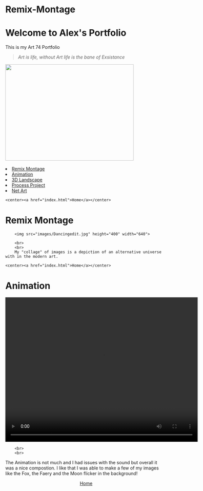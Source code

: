 # Remix-Montage

<html>
<head>
<!---this is the bare bones of an html doc!--->

<title>My Portfolio</title>
</head> 
<body>
	<h1>Welcome to Alex's Portfolio</h1>
		<p>This is my Art 74 Portfolio</p>
			<blockquote><p> <i>Art is life, without Art life is the bane of Exsistance</i></p></blockquote>
<link href="https://fonts.googleapis.com/css?family=Roboto+Condensed" rel="stylesheet"> 

<img src="https://fthmb.tqn.com/2CiezdITtHDfmwQnSV2fUzzaOaQ=/960x0/filters:no_upscale()/KittenTeeth79252985-56a9c2983df78cf772aa4e55.jpg" height="300" width="400"/>
<br>
<br>
<u1>
	<li><a href="remix_montage.html">Remix Montage</a>
	<li><a href="montageAnimation.html">Animation</a></li>
	<li><a href="threeDimensionLandscape.html">3D Landscape</a></li>
	<li><a href="processProject.html">Process Project</a></li>
	<li><a href="netArt.html">Net Art</a></li>
	</ul>
	
	
	
	<center><a href="index.html">Home</a></center>
</body>
</html>


<html>
<head>
<!---this is the bare bones of an html doc WOOHOO!!--->

<title>Remix Montage</title>
</head> 
<body>
	<h1>Remix Montage</h1>
		
		<img src="images/Dancingedit.jpg" height="400" width="640">
		
		<br>
		<br>
		My "collage" of images is a depiction of an alternative universe with in the modern art. 

	<center><a href="index.html">Home</a></center>
	
</body>
	
</html>




<head>
<!---this is the bare bones of an html doc WOOHOO!!--->

<title>Animation</title>
</head> 
<body>
	<h1>Animation</h1>
				<video src="Dancingedit2.mp4" width="600" height="450" preload="auto" controls autoplay loop></video>

		
		<br>
		<br>
The Animation is not much and I had issues with the sound but overall it was a nice compostion. I like that I was able to make a few of my images like the Fox, the Faery and the Moon flicker in the background!
	<center><a href="index.html">Home</a></center>
	
</body>
	
</html>
